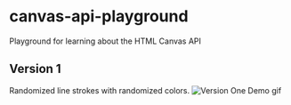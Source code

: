 # canvas-api-playground
Playground for learning about the HTML Canvas API

## Version 1
Randomized line strokes with randomized colors.
![Version One Demo gif](img/canvas_playing.gif)